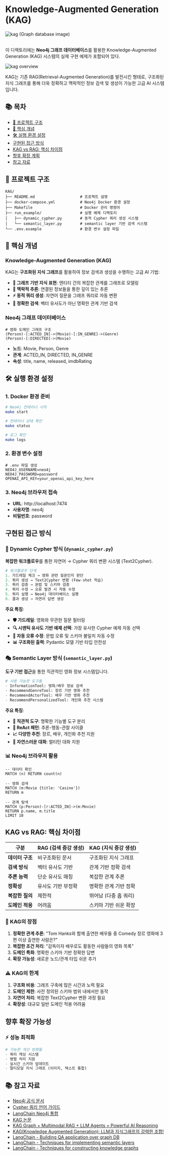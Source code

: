 # Knowledge-Augmented Generation (KAG)

![kag](../src/imgs/kag.jpg)
(Graph database image)
<br><br>

이 디렉토리에는 **Neo4j 그래프 데이터베이스**를 활용한 Knowledge-Augmented Generation (KAG) 시스템의 실제 구현 예제가 포함되어 있다.

![kag overview](../src/imgs/kag2.png)

KAG는 기존 RAG(Retrieval-Augmented Generation)를 발전시킨 형태로, 구조화된 지식 그래프를 통해 더욱 정확하고 맥락적인 정보 검색 및 생성이 가능한 고급 AI 시스템입니다.

## 📚 목차

- [📂 프로젝트 구조](#-프로젝트-구조)
- [🎯 핵심 개념](#-핵심-개념)
- [🛠️ 실행 환경 설정](#️-실행-환경-설정)
- [구현된 접근 방식](#구현된-접근-방식)
- [KAG vs RAG: 핵심 차이점](#kag-vs-rag-핵심-차이점)
- [향후 확장 계획](#향후-확장-계획)
- [참고 자료](#-참고-자료)

## 📂 프로젝트 구조

```
KAG/
├── README.md                    # 프로젝트 설명
├── docker-compose.yml           # Neo4j Docker 환경 설정
├── Makefile                     # Docker 관리 명령어
├── run_example/                 # 실행 예제 디렉토리
│   ├── dynamic_cypher.py        # 동적 Cypher 쿼리 생성 시스템
│   └── semantic_layer.py        # semantic layer 기반 검색 시스템
└── .env.example                 # 환경 변수 설정 파일
```

## 🎯 핵심 개념

### Knowledge-Augmented Generation (KAG)

KAG는 **구조화된 지식 그래프**를 활용하여 정보 검색과 생성을 수행하는 고급 AI 기법:

- **🔗 그래프 기반 지식 표현**: 엔티티 간의 복잡한 관계를 그래프로 모델링
- **🧠 맥락적 추론**: 연결된 정보들을 통한 깊이 있는 추론
- **⚡ 동적 쿼리 생성**: 자연어 질문을 그래프 쿼리로 자동 변환
- **🎯 정확한 검색**: 벡터 유사도가 아닌 명확한 관계 기반 검색

### Neo4j 그래프 데이터베이스

```cypher
# 영화 도메인 그래프 구조
(Person)-[:ACTED_IN]->(Movie)-[:IN_GENRE]->(Genre)
(Person)-[:DIRECTED]->(Movie)
```

- **노드**: Movie, Person, Genre
- **관계**: ACTED_IN, DIRECTED, IN_GENRE
- **속성**: title, name, released, imdbRating

## 🛠️ 실행 환경 설정

### 1. Docker 환경 준비

```bash
# Neo4j 컨테이너 시작
make start

# 컨테이너 상태 확인
make status

# 로그 확인
make logs
```

### 2. 환경 변수 설정

```env
# .env 파일 생성
NEO4J_USERNAME=neo4j
NEO4J_PASSWORD=password
OPENAI_API_KEY=your_openai_api_key_here
```

### 3. Neo4j 브라우저 접속

- **URL**: http://localhost:7474
- **사용자명**: neo4j
- **비밀번호**: password

## 구현된 접근 방식

### 🔄 Dynamic Cypher 방식 (`dynamic_cypher.py`)

**복잡한 워크플로우**를 통한 자연어 → Cypher 쿼리 변환 시스템 (Text2Cypher).

```python
# 워크플로우 단계
1. 가드레일 체크 → 영화 관련 질문인지 판단
2. 쿼리 생성 → Text2Cypher 변환 (Few-shot 학습)
3. 쿼리 검증 → 문법 및 스키마 검증
4. 쿼리 수정 → 오류 발견 시 자동 수정
5. 쿼리 실행 → Neo4j 데이터베이스 실행
6. 결과 생성 → 자연어 답변 생성
```

**주요 특징**:
- **🛡️ 가드레일**: 영화와 무관한 질문 필터링
- **🔍 시맨틱 유사도 기반 예제 선택**: 가장 유사한 Cypher 예제 자동 선택
- **🔧 자동 오류 수정**: 문법 오류 및 스키마 불일치 자동 수정
- **📊 구조화된 출력**: Pydantic 모델 기반 타입 안전성

### 🎭 Semantic Layer 방식 (`semantic_layer.py`)

**도구 기반 접근**을 통한 직관적인 영화 정보 시스템입니다.

```python
# 사용 가능한 도구들
- InformationTool: 영화/배우 정보 검색
- RecommendGenreTool: 장르 기반 영화 추천  
- RecommendActorTool: 배우 기반 영화 추천
- RecommendPersonalizedTool: 개인화 추천 시스템
```

**주요 특징**:
- **🎯 직관적 도구**: 명확한 기능별 도구 분리
- **🤖 ReAct 패턴**: 추론-행동-관찰 사이클
- **📈 다양한 추천**: 장르, 배우, 개인화 추천 지원
- **🔗 자연스러운 대화**: 멀티턴 대화 지원

### 📊 Neo4j 브라우저 활용

```cypher
-- 데이터 확인
MATCH (n) RETURN count(n)

-- 영화 검색
MATCH (m:Movie {title: 'Casino'}) 
RETURN m

-- 관계 탐색
MATCH (p:Person)-[r:ACTED_IN]->(m:Movie) 
RETURN p.name, m.title 
LIMIT 10
```

## KAG vs RAG: 핵심 차이점

| 구분 | RAG (검색 증강 생성) | KAG (지식 증강 생성) |
|------|---------------------|---------------------|
| **데이터 구조** | 비구조화된 문서 | 구조화된 지식 그래프 |
| **검색 방식** | 벡터 유사도 기반 | 관계 기반 정확 검색 |
| **추론 능력** | 단순 유사도 매칭 | 복잡한 관계 추론 |
| **정확성** | 유사도 기반 부정확 | 명확한 관계 기반 정확 |
| **복잡한 질의** | 제한적 | 뛰어남 (다중 홉 쿼리) |
| **도메인 적응** | 어려움 | 스키마 기반 쉬운 확장 |

### 🎯 **KAG의 장점**

1. **정확한 관계 추론**: "Tom Hanks와 함께 출연한 배우들 중 Comedy 장르 영화에 3편 이상 출연한 사람은?"
2. **복잡한 조건 처리**: "감독이자 배우로도 활동한 사람들의 영화 목록"
3. **도메인 특화**: 명확한 스키마 기반 정확한 답변
4. **확장 가능성**: 새로운 노드/관계 타입 쉬운 추가

### ⚠️ **KAG의 한계**

1. **구조화 비용**: 그래프 구축에 많은 시간과 노력 필요
2. **도메인 제한**: 사전 정의된 스키마 범위 내에서만 동작  
3. **자연어 처리**: 복잡한 Text2Cypher 변환 과정 필요
4. **확장성**: 대규모 일반 도메인 적용 어려움

## 향후 확장 가능성

### ⚡ **성능 최적화**

```python
# 가능한 개선 방향들
- 쿼리 캐싱 시스템
- 병렬 처리 지원
- 실시간 스키마 업데이트
- 멀티모달 지식 그래프 (이미지, 텍스트 통합)
```

## 📚 참고 자료

- [Neo4j 공식 문서](https://neo4j.com/docs/)
- [Cypher 쿼리 언어 가이드](https://neo4j.com/developer/cypher/)
- [LangChain Neo4j 통합](https://python.langchain.com/docs/integrations/graphs/neo4j_cypher/)
- [KAG 논문](https://arxiv.org/pdf/2409.13731)
- [KAG Graph + Multimodal RAG + LLM Agents = Powerful AI Reasoning](https://pub.towardsai.net/kag-graph-multimodal-rag-llm-agents-powerful-ai-reasoning-b3da38d31358)
- [KAG(Knowledge Augmented Generation): LLM과 지식그래프의 강력한 조합!](https://papooo-dev.github.io/posts/KAG/#%EB%A7%88%EB%AC%B4%EB%A6%AC)
- [LangChain - Building QA application over graph DB](https://python.langchain.com/docs/tutorials/graph/)
- [LangChain - Techniques for implementing semantic layers](https://python.langchain.com/docs/how_to/graph_semantic/)
- [LangChain - Techniques for constructing knowledge graphs](https://python.langchain.com/docs/how_to/graph_constructing/)

